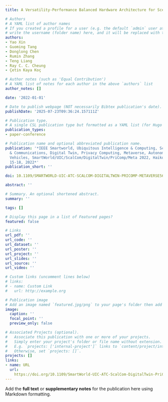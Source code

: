```yaml
---
title: A Versatility-Performance Balanced Hardware Architecture for Scene Text Detection

# Authors
# A YAML list of author names
# If you created a profile for a user (e.g. the default `admin` user at `content/authors/admin/`), 
# write the username (folder name) here, and it will be replaced with their full name and linked to their profile.
authors:
- Yao Xin
- Guoming Tang
- Donglong Chen
- Rumin Zhang
- Teng Liang
- Ray C. C. Cheung
- Çetin Kaya Koç

# Author notes (such as 'Equal Contribution')
# A YAML list of notes for each author in the above `authors` list
author_notes: []

date: '2022-01-01'

# Date to publish webpage (NOT necessarily Bibtex publication's date).
publishDate: '2025-07-23T09:36:24.157111Z'

# Publication type.
# A single CSL publication type but formatted as a YAML list (for Hugo requirements).
publication_types:
- paper-conference

# Publication name and optional abbreviated publication name.
publication: '*IEEE Smartworld, Ubiquitous Intelligence & Computing, Scalable Computing
  & Communications, Digital Twin, Privacy Computing, Metaverse, Autonomous & Trusted
  Vehicles, SmartWorld/UIC/ScalCom/DigitalTwin/PriComp/Meta 2022, Haikou, China, December
  15-18, 2022*'
publication_short: ''

doi: 10.1109/SMARTWORLD-UIC-ATC-SCALCOM-DIGITALTWIN-PRICOMP-METAVERSE56740.2022.00093

abstract: ''

# Summary. An optional shortened abstract.
summary: ''

tags: []

# Display this page in a list of Featured pages?
featured: false

# Links
url_pdf: ''
url_code: ''
url_dataset: ''
url_poster: ''
url_project: ''
url_slides: ''
url_source: ''
url_video: ''

# Custom links (uncomment lines below)
# links:
# - name: Custom Link
#   url: http://example.org

# Publication image
# Add an image named `featured.jpg/png` to your page's folder then add a caption below.
image:
  caption: ''
  focal_point: ''
  preview_only: false

# Associated Projects (optional).
#   Associate this publication with one or more of your projects.
#   Simply enter your project's folder or file name without extension.
#   E.g. `projects: ['internal-project']` links to `content/project/internal-project/index.md`.
#   Otherwise, set `projects: []`.
projects: []
links:
- name: URL
  url: 
    https://doi.org/10.1109/SmartWorld-UIC-ATC-ScalCom-DigitalTwin-PriComp-Metaverse56740.2022.00093
---
```


Add the **full text** or **supplementary notes** for the publication here using Markdown formatting.
